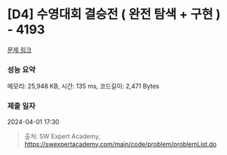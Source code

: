 # [D4] 수영대회 결승전 ( 완전 탐색 + 구현 ) - 4193 

[문제 링크](https://swexpertacademy.com/main/code/problem/problemDetail.do?contestProbId=AWKaG6_6AGQDFARV) 

### 성능 요약

메모리: 25,948 KB, 시간: 135 ms, 코드길이: 2,471 Bytes

### 제출 일자

2024-04-01 17:30



> 출처: SW Expert Academy, https://swexpertacademy.com/main/code/problem/problemList.do